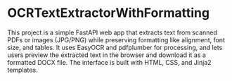 # OCRTextExtractorWithFormatting

This project is a simple FastAPI web app that extracts text from scanned PDFs or images (JPG/PNG) while preserving formatting like alignment, font size, and tables. It uses EasyOCR and pdfplumber for processing, and lets users preview the extracted text in the browser and download it as a formatted DOCX file. The interface is built with HTML, CSS, and Jinja2 templates.
